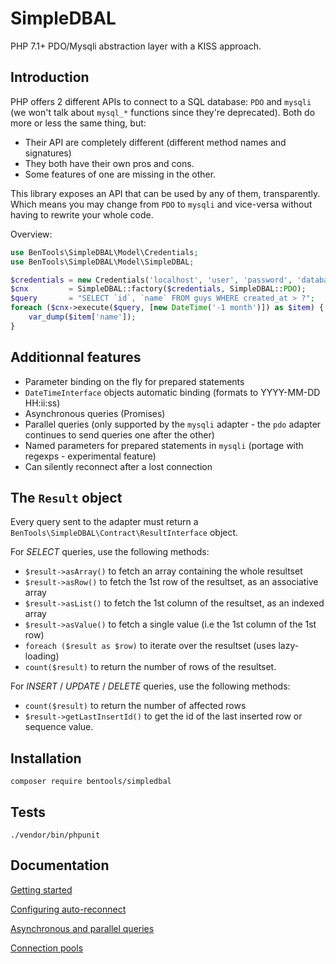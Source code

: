 # SimpleDBAL
PHP 7.1+ PDO/Mysqli abstraction layer with a KISS approach.

Introduction
------------
PHP offers 2 different APIs to connect to a SQL database: `PDO` and `mysqli` (we won't talk about `mysql_*` functions since they're deprecated). Both do more or less the same thing, but:

* Their API are completely different (different method names and signatures)
* They both have their own pros and cons.
* Some features of one are missing in the other.

This library exposes an API that can be used by any of them, transparently. Which means you may change from `PDO` to `mysqli` and vice-versa without having to rewrite your whole code.

Overview:

```php
use BenTools\SimpleDBAL\Model\Credentials;
use BenTools\SimpleDBAL\Model\SimpleDBAL;

$credentials = new Credentials('localhost', 'user', 'password', 'database');
$cnx         = SimpleDBAL::factory($credentials, SimpleDBAL::PDO);
$query       = "SELECT `id`, `name` FROM guys WHERE created_at > ?";
foreach ($cnx->execute($query, [new DateTime('-1 month')]) as $item) {
    var_dump($item['name']);
}
```

Additionnal features
--------------------
* Parameter binding on the fly for prepared statements
* `DateTimeInterface` objects automatic binding (formats to YYYY-MM-DD HH:ii:ss)
* Asynchronous queries (Promises)
* Parallel queries (only supported by the `mysqli` adapter - the `pdo` adapter continues to send queries one after the other)
* Named parameters for prepared statements in `mysqli` (portage with regexps - experimental feature)
* Can silently reconnect after a lost connection

The `Result` object
------------------
Every query sent to the adapter must return a `BenTools\SimpleDBAL\Contract\ResultInterface` object.

For _SELECT_ queries, use the following methods:
* `$result->asArray()` to fetch an array containing the whole resultset
* `$result->asRow()` to fetch the 1st row of the resultset, as an associative array
* `$result->asList()` to fetch the 1st column of the resultset, as an indexed array
* `$result->asValue()` to fetch a single value (i.e the 1st column of the 1st row)
* `foreach ($result as $row)` to iterate over the resultset (uses lazy-loading)
* `count($result)` to return the number of rows of the resultset.

For _INSERT_ / _UPDATE_ / _DELETE_ queries, use the following methods:
* `count($result)` to return the number of affected rows
* `$result->getLastInsertId()` to get the id of the last inserted row or sequence value.

Installation
------------
```
composer require bentools/simpledbal
```

Tests
-----
```
./vendor/bin/phpunit
```

Documentation
-----

[Getting started](doc/GettingStarted.md)

[Configuring auto-reconnect](doc/Configuration.md)

[Asynchronous and parallel queries](doc/AsynchronousQueries.md)

[Connection pools](doc/ConnectionPools.md)
